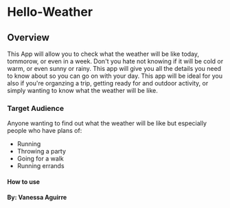 # Hello-Weather
## Overview
This App will allow you to check what the weather will be like today, tommorow, or even in a week. Don't you hate not knowing if it will be cold or warm, or even sunny or rainy. This app will give you all the details you need to know about so you can go on with your day. This app will be ideal for you also if you're organzing a trip, getting ready for and outdoor activity, or simply wanting to know what the weather will be like. 
### Target Audience 
Anyone wanting to find out what the weather will be like but especially people who have plans of: 
- Running 
- Throwing a party
- Going for a walk
- Running errands
#### How to use

#### By: Vanessa Aguirre
